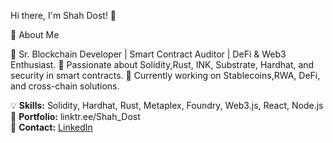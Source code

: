Hi there, I'm Shah Dost! 👋



🚀 About Me

🔹 Sr. Blockchain Developer | Smart Contract Auditor | DeFi & Web3 Enthusiast.
🔹 Passionate about Solidity,Rust, INK, Substrate, Hardhat, and security in smart contracts.
🔹 Currently working on Stablecoins,RWA, DeFi, and cross-chain solutions.

💡 **Skills:** Solidity, Hardhat, Rust, Metaplex, Foundry, Web3.js, React, Node.js  
🔗 **Portfolio:** linktr.ee/Shah_Dost  
📩 **Contact:** [LinkedIn](https://www.linkedin.com/in/shahdostofficial/)  
